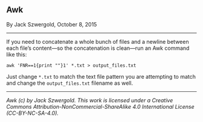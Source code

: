 ## Awk

By Jack Szwergold, October 8, 2015

***

If you need to concatenate a whole bunch of files and a newline between each file’s content—so the concatenation is clean—run an Awk command like this:

    awk 'FNR==1{print ""}1' *.txt > output_files.txt

Just change `*.txt` to match the text file pattern you are attempting to match and change the `output_files.txt` filename as well.

***

*Awk (c) by Jack Szwergold. This work is licensed under a Creative Commons Attribution-NonCommercial-ShareAlike 4.0 International License (CC-BY-NC-SA-4.0).*